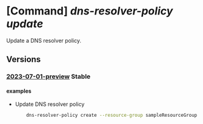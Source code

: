 # [Command] _dns-resolver-policy update_

Update a DNS resolver policy.

## Versions

### [2023-07-01-preview](/Resources/mgmt-plane/L3N1YnNjcmlwdGlvbnMve30vcmVzb3VyY2Vncm91cHMve30vcHJvdmlkZXJzL21pY3Jvc29mdC5uZXR3b3JrL2Ruc3Jlc29sdmVycG9saWNpZXMve30=/2023-07-01-preview.xml) **Stable**

<!-- mgmt-plane /subscriptions/{}/resourcegroups/{}/providers/microsoft.network/dnsresolverpolicies/{} 2023-07-01-preview -->

#### examples

- Update DNS resolver policy
    ```bash
        dns-resolver-policy create --resource-group sampleResourceGroup --dns-resolver-policy-name sampleDnsResolverPolicy --location westus2 --tags "{key2:value2}"
    ```
